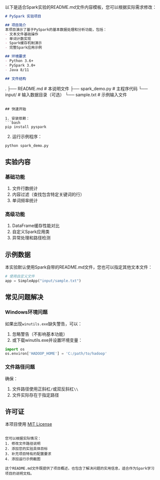 以下是适合Spark实验的README.md文件内容模板，您可以根据实际需求修改：

```markdown
# PySpark 实验项目

## 项目简介
本项目演示了基于PySpark的基本数据处理和分析功能，包括：
- 文本文件基础操作
- 单词计数实现
- Spark缓存机制演示
- 完整Spark应用示例

## 环境要求
- Python 3.6+
- PySpark 3.0+
- Java 8/11

## 文件结构
```
.
├── README.md          # 本说明文件
├── spark_demo.py      # 主程序代码
└── input/            # 输入数据目录（可选）
    └── sample.txt    # 示例输入文件
```

## 快速开始

1. 安装依赖：
​```bash
pip install pyspark
```

2. 运行示例程序：
```bash
python spark_demo.py
```

## 实验内容

### 基础功能
1. 文件行数统计
2. 内容过滤（查找包含特定关键词的行）
3. 单词频率统计

### 高级功能
1. DataFrame缓存性能对比
2. 自定义Spark应用类
3. 异常处理和路径检测

## 示例数据
本实验默认使用Spark自带的README.md文件，您也可以指定其他文本文件：

```python
# 使用自定义文件
app = SimpleApp("input/sample.txt")
```

## 常见问题解决

### Windows环境问题
如果出现`winutils.exe`缺失警告，可以：
1. 忽略警告（不影响基本功能）
2. 或下载winutils.exe并设置环境变量：
```python
import os
os.environ['HADOOP_HOME'] = 'C:/path/to/hadoop'
```

### 文件路径问题
确保：
1. 文件路径使用正斜杠`/`或双反斜杠`\\`
2. 文件实际存在于指定路径

## 许可证
本项目使用 [MIT License](LICENSE)
```

您可以根据实际情况：
1. 修改文件路径说明
2. 添加您的实验具体目标
3. 补充项目特有的配置要求
4. 添加运行示例截图

这个README.md文件既提供了项目概述，也包含了解决问题的实用信息，适合作为Spark学习项目的说明文档。
```